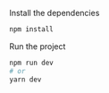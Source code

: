 
Install the dependencies

```bash
npm install
```

Run the project

```bash
npm run dev
# or
yarn dev
```
